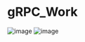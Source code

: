 # gRPC_Work
![image](https://github.com/user-attachments/assets/d4aef636-faec-4bf9-a400-22ec24d897fa)
![image](https://github.com/user-attachments/assets/4eb58d75-1b30-4a5b-967a-774b6018bfff)
